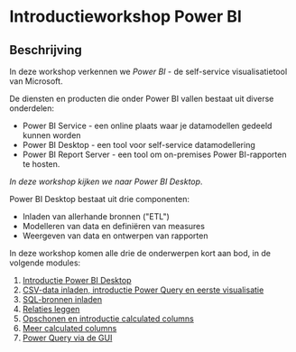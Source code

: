 # Introductieworkshop Power BI

## Beschrijving

In deze workshop verkennen we *Power BI* - de self-service visualisatietool van Microsoft. 

De diensten en producten die onder Power BI vallen bestaat uit diverse onderdelen:

* Power BI Service - een online plaats waar je datamodellen gedeeld kunnen worden
* Power BI Desktop - een tool voor self-service datamodellering
* Power BI Report Server - een tool om on-premises Power BI-rapporten te hosten.

*In deze workshop kijken we naar Power BI Desktop*.

Power BI Desktop bestaat uit drie componenten:

* Inladen van allerhande bronnen ("ETL")
* Modelleren van data en definiëren van measures
* Weergeven van data en ontwerpen van rapporten

In deze workshop komen alle drie de onderwerpen kort aan bod, in de volgende modules:

1. [Introductie Power BI Desktop](01-introductie-powerbi-desktop.md)
2. [CSV-data inladen, introductie Power Query en eerste visualisatie](02-csv-inladen.md)
3. [SQL-bronnen inladen](03-sql-inladen.md)
4. [Relaties leggen](04-relaties.md)
5. [Opschonen en introductie calculated columns](05-opschonen.md)
6. [Meer calculated columns](06-calc-columns.md)
7. [Power Query via de GUI](07-power-query.md)




